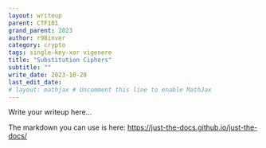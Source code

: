 ```yaml
---
layout: writeup
parent: CTF101
grand_parent: 2023
author: r98inver
category: crypto
tags: single-key-xor vigenere
title: "Substitution Ciphers"
subtitle: ""
write_date: 2023-10-20
last_edit_date:
# layout: mathjax # Uncomment this line to enable MathJax
---
```


Write your writeup here...

The markdown you can use is here: https://just-the-docs.github.io/just-the-docs/
